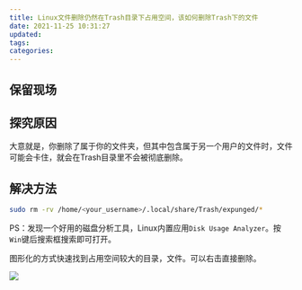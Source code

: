 ```yaml
---
title: Linux文件删除仍然在Trash目录下占用空间，该如何删除Trash下的文件
date: 2021-11-25 10:31:27
updated:
tags:
categories:
---
```

## 保留现场


## 探究原因



大意就是，你删除了属于你的文件夹，但其中包含属于另一个用户的文件时，文件可能会卡住，就会在Trash目录里不会被彻底删除。

## 解决方法



```bash
sudo rm -rv /home/<your_username>/.local/share/Trash/expunged/*
```



PS：发现一个好用的磁盘分析工具，Linux内置应用`Disk Usage Analyzer`。按`Win`键后搜索框搜索即可打开。

图形化的方式快速找到占用空间较大的目录，文件。可以右击直接删除。

![](https://gitee.com/dominic_z/markdown_picbed/raw/master/img/20211125102946.png)